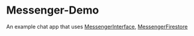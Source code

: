 # Messenger-Demo
An example chat app that uses [MessengerInterface](https://github.com/hungh261/MessengerInterface), [MessengerFirestore](https://github.com/hungh261/MessengerFirestore)
